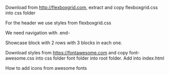Download from http://flexboxgrid.com, extract and copy flexboxgrid.css into css folder

For the header we use styles from flexboxgrid.css

We need navigation with .end-

Showcase block with 2 rows with 3 blocks in each one.

Download styles from https://fontawesome.com and copy font-awesome.css into css folder font folder into root folder.
Add into index.html <link rel="stylesheet" href="css/font-awesome.css">

How to add icons from awesome fonts <i class="fa fa-dashboard"></i><br>





